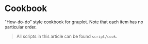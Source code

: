 # Cookbook
"How-do-do" style cookbook for gnuplot. Note that each item has no particular order.

> All scripts in this article can be found `script/cook`.